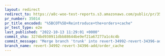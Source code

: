 ```yaml
---
layout: redirect
redirect_to: https://a8c-woo-test-reports.s3.amazonaws.com/public/pr/35014/e2e/index.html
pr_number: 35014
pr_title_encoded: "%5BCOT%5D+Reintroduce+the+orders+cache"
pr_test_type: e2e
last_published: "2022-10-13 11:29:01 +0000"
commit_sha: 3274bd930911dbb88644be9ef21a67277a1c4c4b
commit_message: "Merge branch 'trunk' into revert-34992-revert-34396-add/order_cache"
branch_name: revert-34992-revert-34396-add/order_cache
---
```

